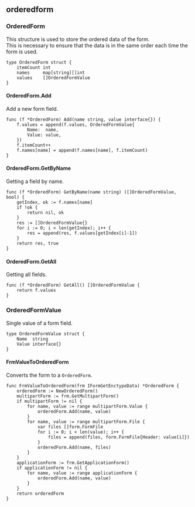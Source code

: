 ## orderedform

### OrderedForm
This structure is used to store the ordered data of the form.<br>
This is necessary to ensure that the data is in the same order each time the form is used.
```golang
type OrderedForm struct {
	itemCount int
	names     map[string][]int
	values    []OrderedFormValue
}
```

#### OrderedForm.Add
Add a new form field.
```golang
func (f *OrderedForm) Add(name string, value interface{}) {
	f.values = append(f.values, OrderedFormValue{
		Name:  name,
		Value: value,
	})
	f.itemCount++
	f.names[name] = append(f.names[name], f.itemCount)
}
```

#### OrderedForm.GetByName
Getting a field by name.
```golang
func (f *OrderedForm) GetByName(name string) ([]OrderedFormValue, bool) {
	getIndex, ok := f.names[name]
	if !ok {
		return nil, ok
	}
	res := []OrderedFormValue{}
	for i := 0; i < len(getIndex); i++ {
		res = append(res, f.values[getIndex[i]-1])
	}
	return res, true
}
```

#### OrderedForm.GetAll
Getting all fields.
```golang
func (f *OrderedForm) GetAll() []OrderedFormValue {
	return f.values
}
```

### OrderedFormValue
Single value of a form field.
```golang
type OrderedFormValue struct {
	Name  string
	Value interface{}
}
```

#### FrmValueToOrderedForm
Converts the form to a `OrderedForm`.
```golang
func FrmValueToOrderedForm(frm IFormGetEnctypeData) *OrderedForm {
	orderedForm := NewOrderedForm()
	multipartForm := frm.GetMultipartForm()
	if multipartForm != nil {
		for name, value := range multipartForm.Value {
			orderedForm.Add(name, value)
		}
		for name, value := range multipartForm.File {
			var files []form.FormFile
			for i := 0; i < len(value); i++ {
				files = append(files, form.FormFile{Header: value[i]})
			}
			orderedForm.Add(name, files)
		}
	}
	applicationForm := frm.GetApplicationForm()
	if applicationForm != nil {
		for name, value := range applicationForm {
			orderedForm.Add(name, value)
		}
	}
	return orderedForm
}
```